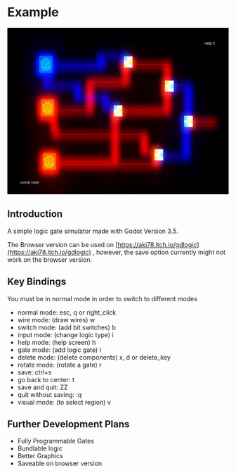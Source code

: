 # Example

<p align="center">
    <img src="./logic_example.gif">
</p>


<!--[Project information](#project-info)-->
## Introduction
A simple logic gate simulator made with Godot Version 3.5.

The Browser version can be used on  [https://aki78.itch.io/gdlogic](https://aki78.itch.io/gdlogic) , however, the save option currently might not work on the browser version.


## Key Bindings
You must be in normal mode in order to switch to different modes

* normal mode: esc, q or right\_click
* wire mode: (draw wires) w
* switch mode: (add bit switches) b
* input mode: (change logic type) i
* help mode: (help screen) h
* gate mode: (add logic gate) l
* delete mode: (delete components) x, d or delete\_key
* rotate mode: (rotate a gate) r
* save: ctrl+s
* go back to center: t
* save and quit: ZZ
* quit without saving: :q
* visual mode: (to select region) v




<!--[Back to top](#airport-heist)-->

<!--## Current State-->

<!--Our game and website are currently fully functional. -->
<!--Website features:-->

<!--* create a profile(stores user data in database)-->
<!--* log in and out of their profile(calls upon database)-->
<!--* compete against other users for the highest score(update player's info in the database)-->
<!--* view top ten highest scores(calls on database)-->
<!--* view a tutorial on how to play-->
<!--* view live weather in cities they may be flying to in the game-->
<!--* view details about development team and contact-->

<!--[Back to top](#airport-heist)-->

<!--## Vision-->

<!--### Backstory-->

<!--You are a master thief, captured by the Finnish authorities on the minor charge of jaywalking.-->
<!--They have no idea of your true genius though and neglect to watch over you properly.-->
<!--You make a daring, yet surprisingly easy escape from Jokela Prison and are now on the run!-->
<!--You need to get out of Finland A.S.A.P though as the finnish authorities will stop at nothing to bring you to justice.-->

<!--Due to your expert skills you are able to steal 5,000€ from the Alepa at Helsinki Airport and commandeer a small plane.-->
<!--The police, however, have been alerted of your activities and are hot on your tail.-->
<!--Make it to the extraction point in portugal before interpol finds you!-->

<!--### Setting-->

<!--Airport Heist is set in present-day Europe.-->

<!--### Objective-->

<!--Your mission is to get to your extraction team, who are waiting for you in portugal, so they can smuggle you out of the EU.-->

<!--[Back to top](#airport-heist)-->

<!--## Functional Requirements-->

<!--### How the game works-->

<!--Airport Heist is a single player game, where the main character aims to make it to the destination airport, before they are captured or their money runs out.-->

<!--The main character starts the game with 5000€. Each flight cost money based on how long the flight is. Money is equal -->
<!--to points, so when the player reaches portugal their score is equal to how much money they have left. In order to -->
<!--get more money, and therefore points, players may choose to steal.-->

<!--#### Travel-->

<!--The main character starts in Helsinki, Finland and must end up in Portugal. Due to the size of the plane's fuel tank-->
<!--flights are limited to 800km. Players are shown the airports, with-in their 800km travel range, on a map. They must-->
<!--decide their flight path themselves.-->

<!--#### Evading Capture-->

<!--Players can see in which city interpol is and must avoid flying to the same airport. Interpol moves from airport-->
<!--to airport at random and in real time. Players must make their decisions quickly. The game is over if interpol lands -->
<!--in the same airport as the player.-->

<!--#### Stealing -->

<!--Stealing is done after a player arrives at a new airport. By clicking on the current airport after arriving at it, the player starts a mini-game. -->

<!--By winning the mini game the player will win extra money. Interpol is still moving live as the user plays, so keep an eye on them.-->

<!--If the player loses the mini game, there will be no reward, but instead an extra interpol will appear. Each time the player loses a mini game, a new interpol will spawn. The more interpol moving around the hard it will be to get to your extraction point in portugal.-->

<!--[Back to top](#airport-heist)-->

<!--### Decision Tree-->

<!--The decision tree below show all possible decisions the player can make and the benefits of each.-->


<!--[Back to top](#airport-heist)-->

<!--### Project Diagram-->

<!--This diagram shows how our different files interact with each other. At the moment we are using Godot, a game-->
<!--engine to run our game, python to run our backend, react for our website and SQL to store the game's data.-->

<!--[Back to top](#airport-heist)-->

<!--## Quality Requirements-->

<!--#### Software 1 Preliminary Requirements-->

<!--All helper functions created were ran through pytest to ensure proper working order.-->
<!--The database was cut down, to remove a lot of unnecessary information and to make calling upon the database faster.-->

<!--#### Software 2 Final Requirements-->
<!--All API endpoints were tested with insomnia to insure proper working order. This means we learnt new software and got an idea of industry standard tecniques. React was used to improve future development options for our website. This was not a requirement but was something our team felt would be a great learning oppertunity. -->

<!--The biggest coding challenge we faced this period was getting our user login details working. This required coding from Python, React and SQL. And then connecting all this programs together. This challenge was again not a requirement but one we set for ourselves. -->

<!--All components of the game are uploaded to Python Anywhere server. This means our game is accessible to anyone anywhere. This also gave us a great understanding of how different systems interact with each other and what is possible with different servers. Many servers were tested, but failed due to compatibility issues.-->


## Further Development Plans

* Fully Programmable Gates
* Bundlable logic
* Better Graphics
* Saveable on browser version

<!--[Back to top](#airport-heist)-->

<!--## Project Info-->

<!--[Project Requirements GitHub](https://github.com/vesavvo/Python_Ohjelmistoteema/tree/main/English/Project)-->
